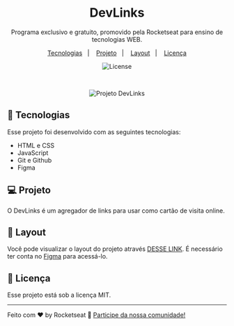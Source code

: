 <h1 align="center"> DevLinks </h1>

<p align="center">
Programa exclusivo e gratuito, promovido pela Rocketseat para ensino de tecnologias WEB.
</p>

<p align="center">
  <a href="#-tecnologias">Tecnologias</a>&nbsp;&nbsp;&nbsp;|&nbsp;&nbsp;&nbsp;
  <a href="#-projeto">Projeto</a>&nbsp;&nbsp;&nbsp;|&nbsp;&nbsp;&nbsp;
  <a href="#-layout">Layout</a>&nbsp;&nbsp;&nbsp;|&nbsp;&nbsp;&nbsp;
  <a href="#memo-licença">Licença</a>
</p>

<p align="center">
  <img alt="License" src="https://img.shields.io/static/v1?label=license&message=MIT&color=49AA26&labelColor=000000">
</p>

<br>

<p align="center">
 <img alt="Projeto DevLinks" src="https://github-production-user-asset-6210df.s3.amazonaws.com/172340558/358923513-a37deb3f-32c6-4e41-913c-b1121acc8608.jpg?X-Amz-Algorithm=AWS4-HMAC-SHA256&X-Amz-Credential=AKIAVCODYLSA53PQK4ZA%2F20240818%2Fus-east-1%2Fs3%2Faws4_request&X-Amz-Date=20240818T165619Z&X-Amz-Expires=300&X-Amz-Signature=92a25f2d4269e1dd4808a31e5f0f1fbe40e19e20edf8eea383b35acb45222c34&X-Amz-SignedHeaders=host&actor_id=172340558&key_id=0&repo_id=837753070">
</p>

## 🚀 Tecnologias

Esse projeto foi desenvolvido com as seguintes tecnologias:

- HTML e CSS
- JavaScript
- Git e Github
- Figma

## 💻 Projeto

O DevLinks é um agregador de links para usar como cartão de visita online.

## 🔖 Layout

Você pode visualizar o layout do projeto através [DESSE LINK](<https://www.figma.com/design/jDfVggtPg5NoUbujr4W8cf/DevLinks-%E2%80%A2-Projeto-Discover-(Community)?node-id=10-620&t=jglxSOv2ZMP31i23-0/duplicate>). É necessário ter conta no [Figma](https://figma.com) para acessá-lo.

## :memo: Licença

Esse projeto está sob a licença MIT.

---

Feito com ♥ by Rocketseat :wave: [Participe da nossa comunidade!](https://discord.gg/rocketseat)
